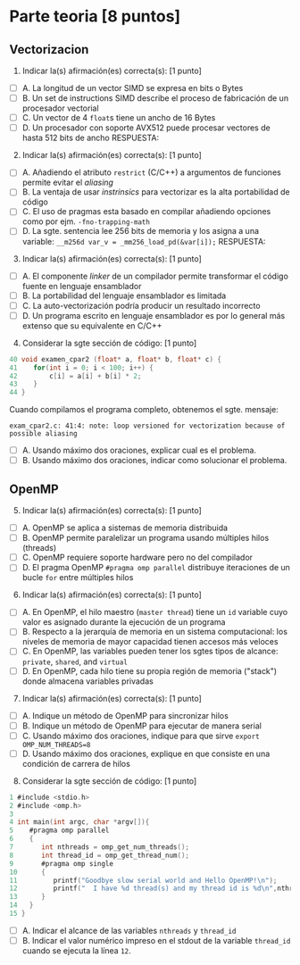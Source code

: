 # Parte teoria [8 puntos]

## Vectorizacion

1. Indicar la(s) afirmación(es) correcta(s): [1 punto]
- [ ] A. La longitud de un vector SIMD se expresa en bits o Bytes
- [ ] B. Un set de instructions SIMD describe el proceso de fabricación de un procesador vectorial
- [ ] C. Un vector de 4 `float`s tiene un ancho de 16 Bytes
- [ ] D. Un procesador con soporte AVX512 puede procesar vectores de hasta 512 bits de ancho
RESPUESTA:
2. Indicar la(s) afirmación(es) correcta(s): [1 punto]
- [ ] A. Añadiendo el atributo `restrict` (C/C++) a argumentos de funciones permite evitar el _aliasing_
- [ ] B. La ventaja de usar _instrinsics_ para vectorizar es la alta portabilidad de código
- [ ] C. El uso de pragmas esta basado en compilar añadiendo opciones como por ejm. `-fno-trapping-math`
- [ ] D. La sgte. sentencia lee 256 bits de memoria y los asigna a una variable: `__m256d var_v = _mm256_load_pd(&var[i]);`
RESPUESTA:
3. Indicar la(s) afirmación(es) correcta(s): [1 punto]
- [ ] A. El componente _linker_ de un compilador permite transformar el código fuente en lenguaje ensamblador
- [ ] B. La portabilidad del lenguaje ensamblador es limitada
- [ ] C. La auto-vectorización podría producir un resultado incorrecto
- [ ] D. Un programa escrito en lenguaje ensamblador es por lo general más extenso que su equivalente en C/C++

4. Considerar la sgte sección de código: [1 punto]

```c
40 void examen_cpar2 (float* a, float* b, float* c) {
41    for(int i = 0; i < 100; i++) {
42        c[i] = a[i] + b[i] * 2;
43    }
44 }
```

Cuando compilamos el programa completo, obtenemos el sgte. mensaje:

```
exam_cpar2.c: 41:4: note: loop versioned for vectorization because of possible aliasing
```

- [ ] A. Usando máximo dos oraciones, explicar cual es el problema.
- [ ] B. Usando máximo dos oraciones, indicar como solucionar el problema.

## OpenMP

5. Indicar la(s) afirmación(es) correcta(s): [1 punto]
- [ ] A. OpenMP se aplica a sistemas de memoria distribuida
- [ ] B. OpenMP permite paralelizar un programa usando múltiples hilos (threads)
- [ ] C. OpenMP requiere soporte hardware pero no del compilador
- [ ] D. El pragma OpenMP `#pragma omp parallel` distribuye iteraciones de un bucle `for` entre múltiples hilos

6. Indicar la(s) afirmación(es) correcta(s): [1 punto]
- [ ] A. En OpenMP, el hilo maestro (`master thread`) tiene un `id` variable cuyo valor es asignado durante la ejecución de un programa
- [ ] B. Respecto a la jerarquía de memoria en un sistema computacional: los niveles de memoria de mayor capacidad tienen accesos más veloces
- [ ] C. En OpenMP, las variables pueden tener los sgtes tipos de alcance: `private`, `shared`, and `virtual`
- [ ] D. En OpenMP, cada hilo tiene su propia región de memoria ("stack") donde almacena variables privadas

7. Indicar la(s) afirmación(es) correcta(s): [1 punto]
- [ ] A. Indique un método de OpenMP para sincronizar hilos
- [ ] B. Indique un método de OpenMP para ejecutar de manera serial
- [ ] C. Usando máximo dos oraciones, indique para que sirve `export OMP_NUM_THREADS=8`
- [ ] D. Usando máximo dos oraciones, explique en que consiste en una condición de carrera de hilos

8. Considerar la sgte sección de código: [1 punto]

```c
1 #include <stdio.h>
2 #include <omp.h>
3 
4 int main(int argc, char *argv[]){
5    #pragma omp parallel
6    {
7       int nthreads = omp_get_num_threads();
8       int thread_id = omp_get_thread_num();
9       #pragma omp single
10      {
11         printf("Goodbye slow serial world and Hello OpenMP!\n");
12         printf("  I have %d thread(s) and my thread id is %d\n",nthreads,thread_id);
13      }
14   }
15 }
```

- [ ] A. Indicar el alcance de las variables `nthreads` y `thread_id`
- [ ] B. Indicar el valor numérico impreso en el stdout de la variable `thread_id` cuando se ejecuta la línea `12`.
